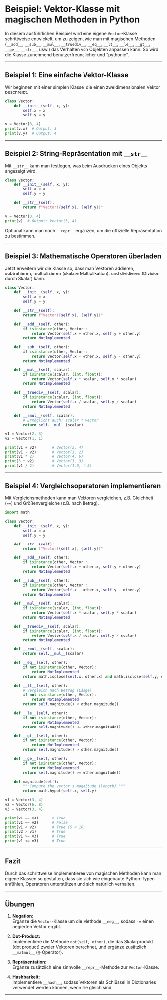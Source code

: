 # Beispiel: Vektor-Klasse mit magischen Methoden in Python

In diesem ausführlichen Beispiel wird eine eigene `Vector`-Klasse schrittweise entwickelt,
um zu zeigen, wie man mit magischen Methoden (`__add__`, `__sub__`, `__mul__`, `__truediv__`, 
`__eq__`, `__lt__`, `__le__`, `__gt__`, `__ge__`, `__str__`, usw.) das Verhalten von Objekten 
anpassen kann. So wird die Klasse zunehmend benutzerfreundlicher und "pythonic".

---

## Beispiel 1: Eine einfache Vektor-Klasse

Wir beginnen mit einer simplen Klasse, die einen zweidimensionalen Vektor beschreibt.

```python
class Vector:
    def __init__(self, x, y):
        self.x = x
        self.y = y

v = Vector(3, 4)
print(v.x)  # Output: 3
print(v.y)  # Output: 4
```

---

## Beispiel 2: String-Repräsentation mit `__str__`

Mit `__str__` kann man festlegen, was beim Ausdrucken eines Objekts angezeigt wird.

```python
class Vector:
    def __init__(self, x, y):
        self.x = x
        self.y = y

    def __str__(self):
        return f"Vector({self.x}, {self.y})"

v = Vector(3, 4)
print(v)  # Output: Vector(3, 4)
```

Optional kann man noch `__repr__` ergänzen, um die offizielle Repräsentation zu bestimmen.

---

## Beispiel 3: Mathematische Operatoren überladen

Jetzt erweitern wir die Klasse so, dass man Vektoren addieren, subtrahieren, multiplizieren 
(skalare Multiplikation), und dividieren (Division durch Skalar) kann.

```python
class Vector:
    def __init__(self, x, y):
        self.x = x
        self.y = y

    def __str__(self):
        return f"Vector({self.x}, {self.y})"

    def __add__(self, other):
        if isinstance(other, Vector):
            return Vector(self.x + other.x, self.y + other.y)
        return NotImplemented

    def __sub__(self, other):
        if isinstance(other, Vector):
            return Vector(self.x - other.x, self.y - other.y)
        return NotImplemented

    def __mul__(self, scalar):
        if isinstance(scalar, (int, float)):
            return Vector(self.x * scalar, self.y * scalar)
        return NotImplemented

    def __truediv__(self, scalar):
        if isinstance(scalar, (int, float)):
            return Vector(self.x / scalar, self.y / scalar)
        return NotImplemented

    def __rmul__(self, scalar):
        # Ermöglicht auch: scalar * vector
        return self.__mul__(scalar)

v1 = Vector(2, 3)
v2 = Vector(1, 1)

print(v1 + v2)       # Vector(3, 4)
print(v1 - v2)       # Vector(1, 2)
print(v1 * 2)        # Vector(4, 6)
print(3 * v2)        # Vector(3, 3)
print(v1 / 2)        # Vector(1.0, 1.5)
```

---

## Beispiel 4: Vergleichsoperatoren implementieren

Mit Vergleichsmethoden kann man Vektoren vergleichen, z.B. Gleichheit (`==`) und Größenvergleiche 
(z.B. nach Betrag).

```python
import math

class Vector:
    def __init__(self, x, y):
        self.x = x
        self.y = y

    def __str__(self):
        return f"Vector({self.x}, {self.y})"

    def __add__(self, other):
        if isinstance(other, Vector):
            return Vector(self.x + other.x, self.y + other.y)
        return NotImplemented

    def __sub__(self, other):
        if isinstance(other, Vector):
            return Vector(self.x - other.x, self.y - other.y)
        return NotImplemented

    def __mul__(self, scalar):
        if isinstance(scalar, (int, float)):
            return Vector(self.x * scalar, self.y * scalar)
        return NotImplemented

    def __truediv__(self, scalar):
        if isinstance(scalar, (int, float)):
            return Vector(self.x / scalar, self.y / scalar)
        return NotImplemented

    def __rmul__(self, scalar):
        return self.__mul__(scalar)

    def __eq__(self, other):
        if not isinstance(other, Vector):
            return NotImplemented
        return math.isclose(self.x, other.x) and math.isclose(self.y, other.y)

    def __lt__(self, other):
        # Vergleich nach Betrag (Länge)
        if not isinstance(other, Vector):
            return NotImplemented
        return self.magnitude() < other.magnitude()

    def __le__(self, other):
        if not isinstance(other, Vector):
            return NotImplemented
        return self.magnitude() <= other.magnitude()

    def __gt__(self, other):
        if not isinstance(other, Vector):
            return NotImplemented
        return self.magnitude() > other.magnitude()

    def __ge__(self, other):
        if not isinstance(other, Vector):
            return NotImplemented
        return self.magnitude() >= other.magnitude()

    def magnitude(self):
        """Compute the vector's magnitude (length)."""
        return math.hypot(self.x, self.y)

v1 = Vector(3, 4)
v2 = Vector(6, 8)
v3 = Vector(3, 4)

print(v1 == v3)      # True
print(v1 == v2)      # False
print(v1 < v2)       # True (5 < 10)
print(v2 > v1)       # True
print(v1 >= v3)      # True
print(v1 <= v3)      # True
```

---

## Fazit

Durch das schrittweise Implementieren von magischen Methoden kann man eigene Klassen so gestalten,
dass sie sich wie eingebaute Python-Typen anfühlen, Operatoren unterstützen und sich natürlich
verhalten.

---

## Übungen

1. **Negation:**  
   Ergänze die `Vector`-Klasse um die Methode `__neg__`, sodass `-v` einen negierten Vektor ergibt.

2. **Dot-Product:**  
   Implementiere die Methode `dot(self, other)`, die das Skalarprodukt (dot product) zweier Vektoren
   berechnet, und ergänze zusätzlich `__matmul__` (`@`-Operator).

3. **Repräsentation:**  
   Ergänze zusätzlich eine sinnvolle `__repr__`-Methode zur `Vector`-Klasse.

4. **Hashbarkeit:**  
   Implementiere `__hash__`, sodass Vektoren als Schlüssel in Dictionaries verwendet werden können,
   wenn sie gleich sind.

---
